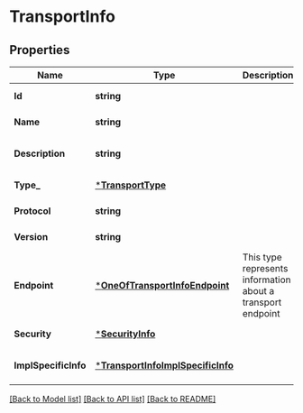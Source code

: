 # TransportInfo

## Properties
Name | Type | Description | Notes
------------ | ------------- | ------------- | -------------
**Id** | **string** |  | [default to null]
**Name** | **string** |  | [default to null]
**Description** | **string** |  | [optional] [default to null]
**Type_** | [***TransportType**](TransportType.md) |  | [default to null]
**Protocol** | **string** |  | [default to null]
**Version** | **string** |  | [default to null]
**Endpoint** | [***OneOfTransportInfoEndpoint**](OneOfTransportInfoEndpoint.md) | This type represents information about a transport endpoint | [default to null]
**Security** | [***SecurityInfo**](SecurityInfo.md) |  | [default to null]
**ImplSpecificInfo** | [***TransportInfoImplSpecificInfo**](TransportInfo.ImplSpecificInfo.md) |  | [optional] [default to null]

[[Back to Model list]](../README.md#documentation-for-models) [[Back to API list]](../README.md#documentation-for-api-endpoints) [[Back to README]](../README.md)


